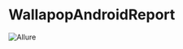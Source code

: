 # WallapopAndroidReport

![Allure](https://user-images.githubusercontent.com/51409532/59032513-c71b2f00-8866-11e9-93f0-04249befdeac.jpg)
